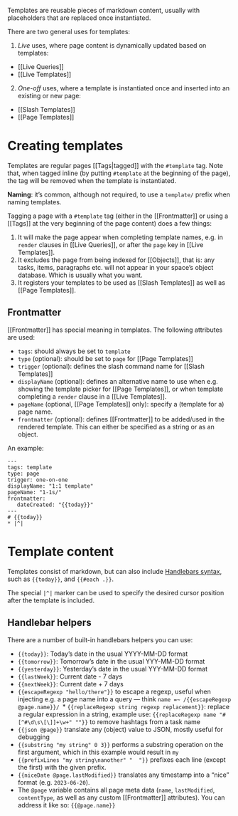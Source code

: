 Templates are reusable pieces of markdown content, usually with placeholders that are replaced once instantiated.

There are two general uses for templates:

1. _Live_ uses, where page content is dynamically updated based on templates:
  * [[Live Queries]]
  * [[Live Templates]]
2. _One-off_ uses, where a template is instantiated once and inserted into an existing or new page:
  * [[Slash Templates]]
  * [[Page Templates]]

# Creating templates
Templates are regular pages [[Tags|tagged]] with the `#template` tag. Note that, when tagged inline (by putting `#template` at the beginning of the page), the tag will be removed when the template is instantiated.

**Naming**: it’s common, although not required, to use a `template/` prefix when naming templates.

Tagging a page with a `#template` tag (either in the [[Frontmatter]] or using a [[Tags]] at the very beginning of the page content) does a few things:

1. It will make the page appear when completing template names, e.g. in `render` clauses in [[Live Queries]], or after the `page` key in [[Live Templates]].
2. It excludes the page from being indexed for [[Objects]], that is: any tasks, items, paragraphs etc. will not appear in your space’s object database. Which is usually what you want.
3. It registers your templates to be used as [[Slash Templates]] as well as [[Page Templates]].

## Frontmatter
[[Frontmatter]] has special meaning in templates. The following attributes are used:

* `tags`: should always be set to `template`
* `type` (optional): should be set to `page` for [[Page Templates]]
* `trigger` (optional): defines the slash command name for [[Slash Templates]]
* `displayName` (optional): defines an alternative name to use when e.g. showing the template picker for [[Page Templates]], or when template completing a `render` clause in a [[Live Templates]].
* `pageName` (optional, [[Page Templates]] only): specify a (template for a) page name.
* `frontmatter` (optional): defines [[Frontmatter]] to be added/used in the rendered template. This can either be specified as a string or as an object.

An example:

    ---
    tags: template
    type: page
    trigger: one-on-one
    displayName: "1:1 template"
    pageName: "1-1s/"
    frontmatter:
       dateCreated: "{{today}}"
    ---
    # {{today}}
    * |^|

# Template content
Templates consist of markdown, but can also include [Handlebars syntax](https://handlebarsjs.com/), such as `{{today}}`, and `{{#each .}}`.

The special `|^|` marker can be used to specify the desired cursor position after the template is included.

## Handlebar helpers
There are a number of built-in handlebars helpers you can use:

- `{{today}}`: Today’s date in the usual YYYY-MM-DD format
- `{{tomorrow}}`: Tomorrow’s date in the usual YYY-MM-DD format
- `{{yesterday}}`: Yesterday’s date in the usual YYY-MM-DD format
- `{{lastWeek}}`: Current date - 7 days
- `{{nextWeek}}`: Current date + 7 days
- `{{escapeRegexp "hello/there"}}` to escape a regexp, useful when injecting e.g. a page name into a query — think `name =~ /{{escapeRegexp @page.name}}/
`* `{{replaceRegexp string regexp replacement}}`: replace a regular expression in a string, example use: `{{replaceRegexp name "#[^#\d\s\[\]]+\w+" ""}}` to remove hashtags from a task name
- `{{json @page}}` translate any (object) value to JSON, mostly useful for debugging
- `{{substring "my string" 0 3}}` performs a substring operation on the first argument, which in this example would result in `my `
- `{{prefixLines "my string\nanother" "  "}}` prefixes each line (except the first) with the given prefix.
- `{{niceDate @page.lastModified}}` translates any timestamp into a “nice” format (e.g. `2023-06-20`).
- The `@page` variable contains all page meta data (`name`, `lastModified`, `contentType`, as well as any custom [[Frontmatter]] attributes). You can address it like so: `{{@page.name}}`
